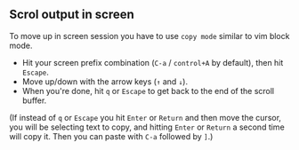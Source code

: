 ## Scrol output in screen

To move up in screen session you have to use `copy mode` similar to vim block mode. 

* Hit your screen prefix combination (`C-a` / `control+A` by default), then hit `Escape`.
* Move up/down with the arrow keys (`↑` and `↓`).
* When you're done, hit `q` or `Escape` to get back to the end of the scroll buffer.

(If instead of `q` or `Escape` you hit `Enter` or `Return` and then move the cursor, you will be selecting text to copy, and hitting `Enter` or `Return` a second time will copy it. Then you can paste with `C-a` followed by `]`.)
